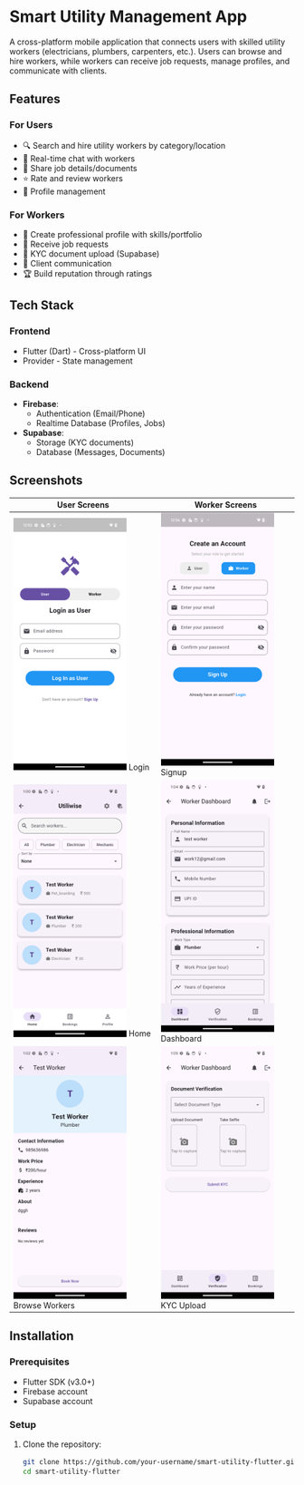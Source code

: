 # Smart Utility Management App


A cross-platform mobile application that connects users with skilled utility workers (electricians, plumbers, carpenters, etc.). Users can browse and hire workers, while workers can receive job requests, manage profiles, and communicate with clients.

## Features

### For Users
- 🔍 Search and hire utility workers by category/location
- 💬 Real-time chat with workers
- 📄 Share job details/documents
- ⭐ Rate and review workers
- 👤 Profile management

### For Workers
- 📝 Create professional profile with skills/portfolio
- 📲 Receive job requests
- 📂 KYC document upload (Supabase)
- 💬 Client communication
- 🏆 Build reputation through ratings

## Tech Stack

### Frontend
- Flutter (Dart) - Cross-platform UI
- Provider - State management

### Backend
- **Firebase**:
  - Authentication (Email/Phone)
  - Realtime Database (Profiles, Jobs)
- **Supabase**:
  - Storage (KYC documents)
  - Database (Messages, Documents)

## Screenshots

| User Screens | Worker Screens |
|--------------|----------------|
| <img src="utiliwise/assets/screenshots/login.png" width="200"> Login | <img src="utiliwise/assets/screenshots/worker_signup.png" width="200"> Signup |
| <img src="utiliwise/assets/screenshots/user_home.png" width="200"> Home | <img src="utiliwise/assets/screenshots/worker_dashboard.png" width="200"> Dashboard |
| <img src="utiliwise/assets/screenshots/hire_worker.png" width="200"> Browse Workers | <img src="utiliwise/assets/screenshots/kyc_upload.png" width="200"> KYC Upload |

## Installation

### Prerequisites
- Flutter SDK (v3.0+)
- Firebase account
- Supabase account

### Setup
1. Clone the repository:
   ```bash
   git clone https://github.com/your-username/smart-utility-flutter.git
   cd smart-utility-flutter
